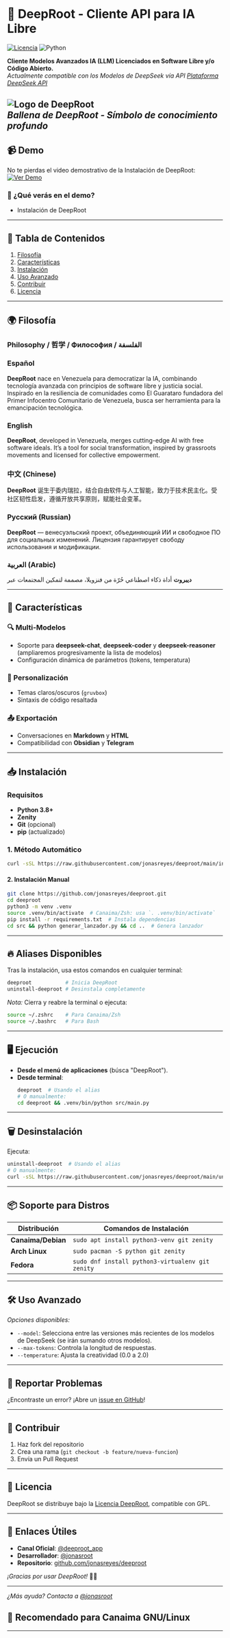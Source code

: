 # 🌊 DeepRoot - Cliente API para IA Libre  
[![Licencia](https://img.shields.io/badge/Licencia-DeepRoot_LSS-blue)](LICENSE)
![Python](https://img.shields.io/badge/Python-3.8%2B-green)

**Cliente Modelos Avanzados IA (LLM) Licenciados en Software Libre y/o Código Abierto.**  
*Actualmente compatible con los Modelos de DeepSeek vía API [Plataforma DeepSeek API](https://platform.deepseek.com/)*  

![Logo de DeepRoot](src/assets/images/deeproot.png)  
*Ballena de DeepRoot - Símbolo de conocimiento profundo*  
---
## 📹 Demo  
No te pierdas el video demostrativo de la Instalación de DeepRoot:  
[![Ver Demo](https://img.shields.io/badge/▶-Ver_Video_Demo-red?style=for-the-badge)](https://rutube.ru/video/f59e3cd104a92965b0add83a40c95047/)

### 🎥 ¿Qué verás en el demo?  
- Instalación de DeepRoot  
---

## 📌 Tabla de Contenidos
1. [Filosofía](#-filosofía)
2. [Características](#-características)
3. [Instalación](#-instalación)
4. [Uso Avanzado](#-uso-avanzado)
5. [Contribuir](#-contribuir)
6. [Licencia](#-licencia)

---

## 🌍 Filosofía
### Philosophy / 哲学 / Философия / الفلسفة  

### Español  
**DeepRoot** nace en Venezuela para democratizar la IA, combinando tecnología avanzada con principios de software libre y justicia social. Inspirado en la resiliencia de comunidades como El Guarataro fundadora del Primer Infocentro Comunitario de Venezuela, busca ser herramienta para la emancipación tecnológica.

### English  
**DeepRoot**, developed in Venezuela, merges cutting-edge AI with free software ideals. It’s a tool for social transformation, inspired by grassroots movements and licensed for collective empowerment.  

### 中文 (Chinese)  
**DeepRoot** 诞生于委内瑞拉，结合自由软件与人工智能，致力于技术民主化。受社区韧性启发，遵循开放共享原则，赋能社会变革。  

### Русский (Russian)  
**DeepRoot** — венесуэльский проект, объединяющий ИИ и свободное ПО для социальных изменений. Лицензия гарантирует свободу использования и модификации.  

### العربية (Arabic)  
**ديبروت** أداة ذكاء اصطناعي حُرّة من فنزويلا، مصممة لتمكين المجتمعات عبر 

---

## 🚀 Características  

### 🔍 Multi-Modelos  
- Soporte para **deepseek-chat**, **deepseek-coder** y **deepseek-reasoner** (ampliaremos progresivamente la lista de modelos) 
- Configuración dinámica de parámetros (tokens, temperatura)  

### 🎨 Personalización  
- Temas claros/oscuros (`gruvbox`)  
- Sintaxis de código resaltada  

### 📤 Exportación  
- Conversaciones en **Markdown** y **HTML**  
- Compatibilidad con **Obsidian** y **Telegram**  

---

## 📥 Instalación  

### Requisitos  
- **Python 3.8+**  
- **Zenity**  
- **Git** (opcional)  
- **pip** (actualizado)

### 1. Método Automático  
```bash
curl -sSL https://raw.githubusercontent.com/jonasreyes/deeproot/main/install.sh | bash
```

#### 2. Instalación Manual  
```bash
git clone https://github.com/jonasreyes/deeproot.git
cd deeproot
python3 -m venv .venv
source .venv/bin/activate  # Canaima/Zsh: usa `. .venv/bin/activate`
pip install -r requirements.txt  # Instala dependencias
cd src && python generar_lanzador.py && cd ..  # Genera lanzador
```

---

## 🔥 Aliases Disponibles  
Tras la instalación, usa estos comandos en cualquier terminal:  
```bash
deeproot           # Inicia DeepRoot
uninstall-deeproot # Desinstala completamente
```  
*Nota:* Cierra y reabre la terminal o ejecuta:  
```bash
source ~/.zshrc    # Para Canaima/Zsh
source ~/.bashrc   # Para Bash
```

---

## 🖥️ Ejecución  
- **Desde el menú de aplicaciones** (búsca "DeepRoot").  
- **Desde terminal**:  
  ```bash
  deeproot  # Usando el alias
  # O manualmente:
  cd deeproot && .venv/bin/python src/main.py
  ```

---

## 🗑️ Desinstalación  
Ejecuta:  
```bash
uninstall-deeproot  # Usando el alias
# O manualmente:
curl -sSL https://raw.githubusercontent.com/jonasreyes/deeproot/main/uninstall.sh | bash
```

---

## 📦 Soporte para Distros  
| Distribución       | Comandos de Instalación       |  
|--------------------|-------------------------------|  
| **Canaima/Debian** | `sudo apt install python3-venv git zenity` |  
| **Arch Linux**     | `sudo pacman -S python git zenity`   |  
| **Fedora**         | `sudo dnf install python3-virtualenv git zenity` |  

---

## 🛠 Uso Avanzado
*Opciones disponibles:*
- `--model`: Selecciona entre las versiones más recientes de los modelos de DeepSeek (se irán sumando otros modelos).
- `--max-tokens`: Controla la longitud de respuestas.
- `--temperature`: Ajusta la creatividad (0.0 a 2.0)

---

## 🐛 Reportar Problemas  
¿Encontraste un error? ¡Abre un [issue en GitHub](https://github.com/jonasreyes/deeproot/issues)! 

---

## 🤝 Contribuir
1. Haz fork del repositorio
2. Crea una rama (`git checkout -b feature/nueva-funcion`)
3. Envía un Pull Request
 

---

## 📜 Licencia  
DeepRoot se distribuye bajo la [Licencia DeepRoot](LICENSE), compatible con GPL.  

---

## 🔗 Enlaces Útiles  
- **Canal Oficial**: [@deeproot_app](https://t.me/deeproot_app)  
- **Desarrollador**: [@jonasroot](https://t.me/jonasroot)  
- **Repositorio**: [github.com/jonasreyes/deeproot](https://github.com/jonasreyes/deeproot)  

*¡Gracias por usar DeepRoot!* 🐋💙  

---

*¿Más ayuda? Contacta a [@jonasroot](https://t.me/jonasroot)*

## 🐧 Recomendado para Canaima GNU/Linux

---
